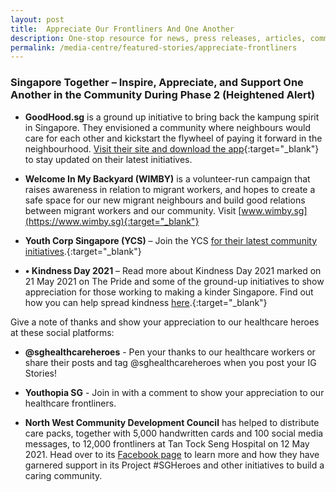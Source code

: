 ```yaml
---
layout: post
title:  Appreciate Our Frontliners And One Another
description: One-stop resource for news, press releases, articles, commentary and speeches.
permalink: /media-centre/featured-stories/appreciate-frontliners
---
```

### Singapore Together – Inspire, Appreciate, and Support One Another in the Community During Phase 2 (Heightened Alert)

* **GoodHood.sg** is a ground up initiative to bring back the kampung spirit in Singapore. They envisioned a community where neighbours would care for each other and kickstart the flywheel of paying it forward in the neighbourhood. [Visit their site and download the app](https://www.goodhoodsg.com){:target="_blank"} to stay updated on their latest initiatives. 

* **Welcome In My Backyard (WIMBY)** is a volunteer-run campaign that raises awareness in relation to migrant workers, and hopes to create a safe space for our new migrant neighbours and build good relations between migrant workers and our community. Visit [www.wimby.sg](https://www.wimby.sg){:target="_blank"} 

* **Youth Corp Singapore (YCS)** – Join the YCS [for their latest community initiatives](https://www.youthcorps.gov.sg).{:target="_blank"} 

* **•	Kindness Day 2021** – Read more about Kindness Day 2021 marked on 21 May 2021 on The Pride and some of the ground-up initiatives to show appreciation for those working to making a kinder Singapore. Find out how you can help spread kindness [here](https://pride.kindness.sg/kindness-day-sg-2021/).{:target="_blank"} 

Give a note of thanks and show your appreciation to our healthcare heroes at these social platforms:

*	**@sghealthcareheroes** - Pen your thanks to our healthcare workers or share their posts and tag @sghealthcareheroes when you post your IG Stories!

*	**Youthopia SG** - Join in with a comment to show your appreciation to our healthcare frontliners.

*	**North West Community Development Council** has helped to distribute care packs, together with 5,000 handwritten cards and 100 social media messages, to 12,000 frontliners at Tan Tock Seng Hospital on 12 May 2021. Head over to its [Facebook page](https://www.facebook.com/nwcdc) to learn more and how they have garnered support in its Project #SGHeroes and other initiatives to build a caring community.


